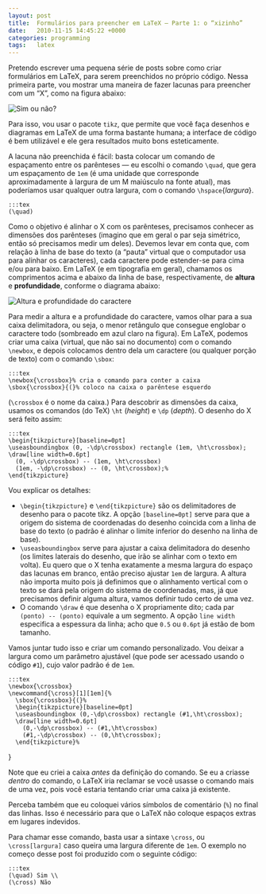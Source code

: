 ```yaml
---
layout: post
title:  Formulários para preencher em LaTeX – Parte 1: o “xizinho”
date:   2010-11-15 14:45:22 +0000
categories: programming
tags:   latex
---
```

Pretendo escrever uma pequena série de posts sobre como criar formulários em LaTeX, para serem preenchidos no próprio código. Nessa primeira parte, vou mostrar uma maneira de fazer lacunas para preencher com um “X”, como na figura abaixo:

![Sim ou não?]({filename}/assets/2010/11/simnao.png)

Para isso, vou usar o pacote `tikz`, que permite que você faça desenhos e diagramas em LaTeX de uma forma bastante humana; a interface de código é bem utilizável e ele gera resultados muito bons esteticamente.

A lacuna não preenchida é fácil: basta colocar um comando de espaçamento entre os parênteses — eu escolhi o comando `\quad`, que gera um espaçamento de `1em` (é uma unidade que corresponde aproximadamente à largura de um M maiúsculo na fonte atual), mas poderíamos usar qualquer outra largura, com o comando `\hspace`{*largura*}.

    :::tex
    (\quad)

Como o objetivo é alinhar o X com os parênteses, precisamos conhecer as dimensões dos parênteses (imagino que em geral o par seja simétrico, então só precisamos medir um deles). Devemos levar em conta que, com relação à linha de base do texto (a “pauta” virtual que o computador usa para alinhar os caracteres), cada caractere pode estender-se para cima e/ou para baixo. Em LaTeX (e em tipografia em geral), chamamos os comprimentos acima e abaixo da linha de base, respectivamente, de **altura** e **profundidade**, conforme o diagrama abaixo:

![Altura e profundidade do caractere]({filename}/assets/2010/11/baseline1.png)

Para medir a altura e a profundidade do caractere, vamos olhar para a sua caixa delimitadora, ou seja, o menor retângulo que consegue englobar o caractere todo (sombreado em azul claro na figura). Em LaTeX, podemos criar uma caixa (virtual, que não sai no documento) com o comando `\newbox`, e depois colocamos dentro dela um caractere (ou qualquer porção de texto) com o comando `\sbox`:

    :::tex
    \newbox{\crossbox}% cria o comando para conter a caixa
    \sbox{\crossbox}{(}% coloco na caixa o parêntese esquerdo


(`\crossbox` é o nome da caixa.) Para descobrir as dimensões da caixa, usamos os comandos (do TeX) `\ht` (*height*) e `\dp` (*depth*). O desenho do X será feito assim:

    :::tex
    \begin{tikzpicture}[baseline=0pt]
    \useasboundingbox (0, -\dp\crossbox) rectangle (1em, \ht\crossbox);
    \draw[line width=0.6pt]
      (0, -\dp\crossbox) -- (1em, \ht\crossbox)
      (1em, -\dp\crossbox) -- (0, \ht\crossbox);%
    \end{tikzpicture}

Vou explicar os detalhes:

* `\begin{tikzpicture}` e `\end{tikzpicture}` são os delimitadores de desenho para o pacote tikz. A opção `[baseline=0pt]` serve para que a origem do sistema de coordenadas do desenho coincida com a linha de base do texto (o padrão é alinhar o limite inferior do desenho na linha de base).
* `\useasboundingbox` serve para ajustar a caixa delimitadora do desenho (os limites laterais do desenho, que irão se alinhar com o texto em volta). Eu quero que o X tenha exatamente a mesma largura do espaço das lacunas em branco, então preciso ajustar `1em` de largura. A altura não importa muito pois já definimos que o alinhamento vertical com o texto se dará pela origem do sistema de coordenadas, mas, já que precisamos definir alguma altura, vamos definir tudo certo de uma vez.
* O comando `\draw` é que desenha o X propriamente dito; cada par `(ponto) -- (ponto)` equivale a um segmento. A opção `line width` especifica a espessura da linha; acho que `0.5` ou `0.6pt` já estão de bom tamanho.

Vamos juntar tudo isso e criar um comando personalizado. Vou deixar a largura como um parâmetro ajustável (que pode ser acessado usando o código `#1`), cujo valor padrão é de `1em`.

    :::tex
    \newbox{\crossbox}
    \newcommand{\cross}[1][1em]{%
      \sbox{\crossbox}{(}%
      \begin{tikzpicture}[baseline=0pt]
      \useasboundingbox (0,-\dp\crossbox) rectangle (#1,\ht\crossbox);
      \draw[line width=0.6pt]
        (0,-\dp\crossbox) -- (#1,\ht\crossbox)
        (#1,-\dp\crossbox) -- (0,\ht\crossbox);
      \end{tikzpicture}%
}

Note que eu criei a caixa *antes* da definição do comando. Se eu a criasse *dentro* do comando, o LaTeX iria reclamar se você usasse o comando mais de uma vez, pois você estaria tentando criar uma caixa já existente.

Perceba também que eu coloquei vários símbolos de comentário (`%`) no final das linhas. Isso é necessário para que o LaTeX não coloque espaços extras em lugares indevidos.

Para chamar esse comando, basta usar a sintaxe `\cross`, ou `\cross[largura]` caso queira uma largura diferente de `1em`. O exemplo no começo desse post foi produzido com o seguinte código:

    :::tex
    (\quad) Sim \\
    (\cross) Não
